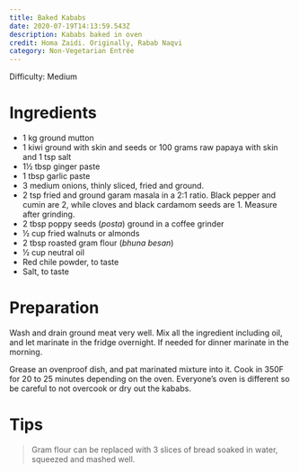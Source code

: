 ```yaml
---
title: Baked Kababs
date: 2020-07-19T14:13:59.543Z
description: Kababs baked in oven
credit: Homa Zaidi. Originally, Rabab Naqvi
category: Non-Vegetarian Entrée
---
```

Difficulty: Medium

# Ingredients
* 1 kg ground mutton
* 1 kiwi ground with skin and seeds or 100 grams raw papaya with skin and 1 tsp salt
* 1½ tbsp ginger paste
* 1 tbsp garlic paste
* 3 medium onions, thinly sliced, fried and ground.
* 2 tsp fried and ground garam masala in a 2:1 ratio. Black pepper and cumin are 2, while cloves and black cardamom seeds are 1. Measure after grinding.
* 2 tbsp poppy seeds (_posta_) ground in a coffee grinder
* ½ cup fried walnuts or almonds
* 2 tbsp roasted gram flour (_bhuna besan_)
* ½ cup neutral oil
* Red chile powder, to taste
* Salt, to taste

# Preparation
Wash and drain ground meat very well. Mix all the ingredient including oil, and let marinate in the fridge overnight. If needed for dinner marinate in the morning.

Grease an ovenproof dish, and pat marinated mixture into it. Cook in 350F for 20 to 25 minutes depending on the oven. Everyone’s oven is different so be careful to not overcook or dry out the kababs.

# Tips
> Gram flour can be replaced with 3 slices of bread soaked in water, squeezed and mashed well.
